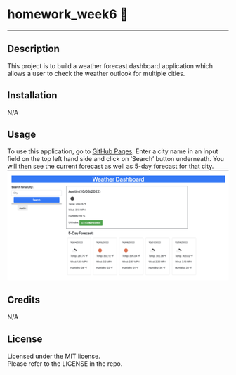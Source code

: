 # homework_week6  :book:
---
## Description
This project is to build a weather forecast dashboard application which allows a user to check the weather outlook for multiple cities.

## Installation
N/A

## Usage
To use this application, go to [GitHub Pages](https://yumikakido.github.io/homework_week6/). Enter a city name in an input field on the top left hand side and click on ‘Search’ button underneath. You will then see the current forecast as well as 5-day forecast for that city. 
<br>![weatherForecast](./assets/img/weatherForecast.png)

## Credits
N/A

## License
Licensed under the MIT license. <br>Please refer to the LICENSE in the repo.
